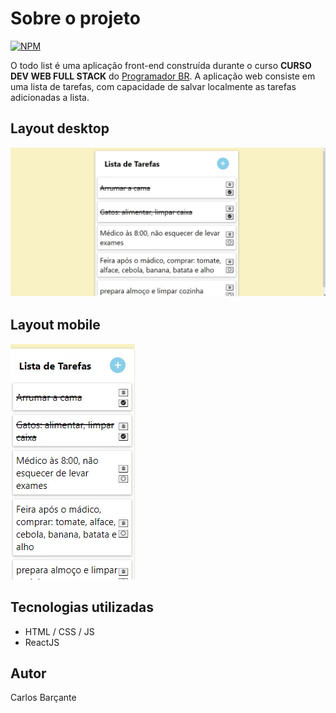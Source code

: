 # Sobre o projeto

[![NPM](https://img.shields.io/github/license/CarlosBarcante/todo-list)](https://https://github.com/CarlosBarcante/todo-list/master/LICENSE)

O todo list é uma aplicação front-end construída durante o curso **CURSO DEV WEB
FULL STACK** do [Programador BR](https://programadorbr.com).
A aplicação web consiste em uma lista de tarefas, com capacidade de salvar localmente as tarefas adicionadas a lista.

## Layout desktop

![Desktop](https://github.com/CarlosBarcante/todo-list/blob/master/images/desktop.jpg)

## Layout mobile

![Mobile](https://github.com/CarlosBarcante/todo-list/blob/master/images/Mobile.jpg)

## Tecnologias utilizadas
- HTML / CSS / JS
- ReactJS

## Autor

Carlos Barçante
